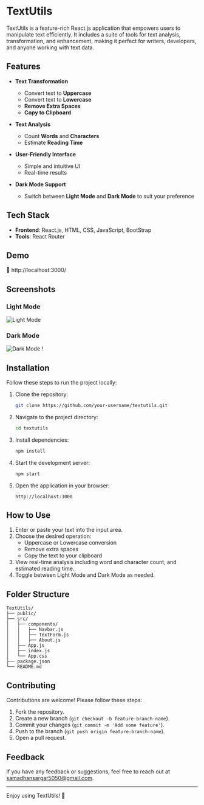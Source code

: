 # TextUtils

TextUtils is a feature-rich React.js application that empowers users to manipulate text efficiently. It includes a suite of tools for text analysis, transformation, and enhancement, making it perfect for writers, developers, and anyone working with text data.

## Features

- **Text Transformation**
  - Convert text to **Uppercase**
  - Convert text to **Lowercase**
  - **Remove Extra Spaces**
  - **Copy to Clipboard**

- **Text Analysis**
  - Count **Words** and **Characters**
  - Estimate **Reading Time**

- **User-Friendly Interface**
  - Simple and intuitive UI
  - Real-time results

- **Dark Mode Support**
  - Switch between **Light Mode** and **Dark Mode** to suit your preference

## Tech Stack

- **Frontend**: React.js, HTML, CSS, JavaScript, BootStrap
- **Tools**: React Router 

## Demo

🚀 http://localhost:3000/

## Screenshots

### Light Mode
![Light Mode](https://github.com/user-attachments/assets/ada71168-4cee-4881-b447-c92c15e093d9)

### Dark Mode
![Dark Mode](https://github.com/user-attachments/assets/9975c072-3665-4dbe-be23-e868e2279dd6)
!  

## Installation

Follow these steps to run the project locally:

1. Clone the repository:
   ```bash
   git clone https://github.com/your-username/textutils.git
   ```

2. Navigate to the project directory:
   ```bash
   cd textutils
   ```

3. Install dependencies:
   ```bash
   npm install
   ```

4. Start the development server:
   ```bash
   npm start
   ```

5. Open the application in your browser:
   ```
   http://localhost:3000
   ```

## How to Use

1. Enter or paste your text into the input area.
2. Choose the desired operation:
   - Uppercase or Lowercase conversion
   - Remove extra spaces
   - Copy the text to your clipboard
3. View real-time analysis including word and character count, and estimated reading time.
4. Toggle between Light Mode and Dark Mode as needed.

## Folder Structure

```
TextUtils/
├── public/
├── src/
│   ├── components/
│   │   ├── Navbar.js
│   │   ├── TextForm.js
│   │   ├── About.js
│   ├── App.js
│   ├── index.js
│   └── App.css
├── package.json
└── README.md
```

## Contributing

Contributions are welcome! Please follow these steps:

1. Fork the repository.
2. Create a new branch (`git checkout -b feature-branch-name`).
3. Commit your changes (`git commit -m 'Add some feature'`).
4. Push to the branch (`git push origin feature-branch-name`).
5. Open a pull request.

## Feedback

If you have any feedback or suggestions, feel free to reach out at samadhansargar5050@gmail.com.

---

Enjoy using TextUtils! 🎉
